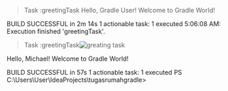 > Task :greetingTask
Hello, Gradle User! Welcome to Gradle World!

BUILD SUCCESSFUL in 2m 14s
1 actionable task: 1 executed
5:06:08 AM: Execution finished 'greetingTask'.

> Task :greetingTask![greating task](https://github.com/michealalvin/tugasrumahgradle/assets/83525596/0693026f-e2b2-4d17-af10-95c470664ada)

Hello, Michael! Welcome to Gradle World!

BUILD SUCCESSFUL in 57s
1 actionable task: 1 executed
PS C:\Users\User\IdeaProjects\tugasrumahgradle> 

